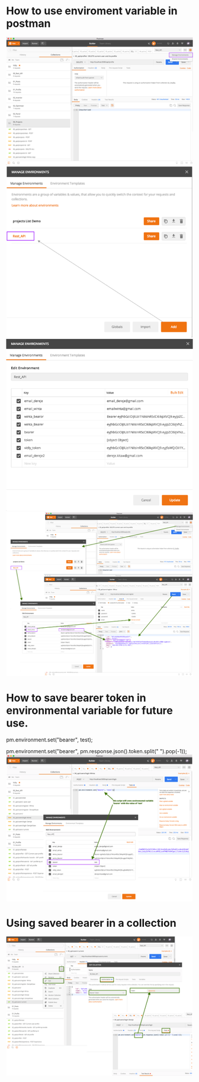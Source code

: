 # How to use enviroment variable in postman
![postman](./DOC/postman_1.png)
![postman](./DOC/postman_2.png)
![postman](./DOC/postman_3.png)
![postman](./DOC/postman_4.png)

# How to save bearer token in environmental variable for future use.

pm.environment.set("bearer", test);

pm.environment.set("bearer", pm.response.json().token.split(" ").pop(-1));
![postman](./DOC/postman_5.png)

# Using saved bearer in a collection

![postman](./DOC/postman_6.png)